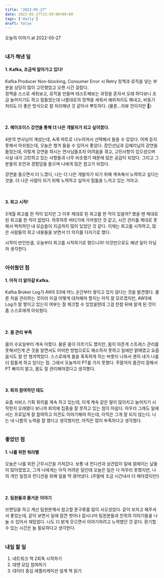 ```yaml
---
title: "2022-05-27"
date: 2022-05-27T23:59:00+09:00
tags: ['daily']
draft: false
---
```

오늘의 이야기 at 2022-05-27
<!--more--> 

#
### 내가 해낸 일
#### 1. Kafka, 조금씩 알아가고 있다!
Kafka Producer Non-blocking, Consumer Error 시 Retry 정책과 로직을 넣는 부분을 상당히 많이 고민했었고 오랜 시간 걸렸다.  
정책을 스스로 세워보고, 로직을 만들며 테스트해보는 과정을 혼자서 오래 하다보니 조금 늘어지기도 하고 힘들었는데 나름대로의 정책을 세워서 예외처리도 해내고, 비동기 처리도 더 좋은 방식으로 잘 처리해낸 것 같아서 뿌듯하다. (물론...리뷰 전이지만 🥲)

<br/>

#### 2. 헤이조이스 강연을 통해 더 나은 개발자가 되고 싶어졌다.
4분의 연사님이 계셨는데, A/B 파트로 나누어져서 선택해서 들을 수 있었다. 
어제 듣지 못해서 아쉬웠는데, 오늘은 챙겨 들을 수 있어서 좋았다. 
장인선님과 김예리님의 강연을 들었는데, 이렇게 강연을 하시는 연사님들조차 어려움을 겪고, 고민사항이 있으셨으며 사실 내가 고민하고 있는 사항들과 너무 비슷했기 때문에 많은 공감이 되었다. 
그리고 그분들의 조언과 경험담을 들으며 나에게 많은 참고가 되었다. 

강연을 들으면서 더 느꼈다, 나는 더 나은 개발자가 되기 위해 계속해서 노력하고 싶다는 것을. 
더 나은 사람이 되기 위해 노력하고 싶어서 힘듦을 느끼고 있는 거라고.

<br/>

#### 3. 회고 시작!
3개월 회고를 한 적이 있지만 그 이후 제대로 된 회고를 한 적이 있을까? 했을 땐 제대로 된 회고를 한 적이 없었다. 
하루하루 버티기에 가까웠던 것 같고, 시간 관리를 제대로 못해서 벅차하던 내 모습들이 지금까지 많이 있었던 것 같다. 
이제는 회고를 시작하고, 많은 사람들의 회고 내용들을 보면서 더 의지를 다지기로 했다. 

시작이 반인만큼, 오늘부터 회고를 시작하기로 했으니까! 
이것만으로도 해낸 일이 아닐까 생각한다.


#
### 아쉬웠던 점
#### 1. 아직 더 알아갈 Kafka.
Kafka Broker Log가 AWS S3에 어느 순간부터 쌓이고 있지 않다는 것을 발견했다. 
물론 처음 관리하는 것이라 이걸 어떻게 대처해야 할지는 아직 잘 모르겠지만, AWS에 Log가 잘 쌓이고 있는지 여부는 잘 체크할 수 있었을텐데 그걸 한참 뒤에 알게 된 것이 좀 스스로에게 아쉬웠다.

<br/>

#### 2. 몸 관리 부족
몸이 수요일부터 계속 아팠다. 
물론 몸이 아프기도 했지만, 몸이 아픈게 스트레스 관리를 못해서인게 큰 것을 알면서도 어떠한 방법으로도 해소하지 못하고 일에만 얽매였고 요즘 음식도 잘 안 챙겨먹었다. 
스스로에게 몸을 혹독하게 하는 버릇이 나와서 괜히 내가 나를 더 힘들게 하고 있다는 점. 
그래서 오늘까지 PT를 가지 못했다. 
주말까지 몸관리 잘해서 PT 빠지지 말고, 몸도 잘 관리해야겠다고 생각했다.

<br/>

#### 3. 회의 참여하던 태도
요즘 서비스 기획 회의를 계속 하고 있는데, 이게 계속 같은 말이 많아지고 늘어지기 시작한지 오래됐다 보니까 회의에 집중을 잘 못하고 있는 점이 아쉽다. 
아무리 그래도 일에서는 프로답게 잘 참여하고 의견도 이야기해야 하는데, 아직은 그게 잘 되지 않는다. 
나는 내 나름의 노력을 잘 했다고 생각했지만, 아직은 많이 부족하다고 생각했다.


#
### 좋았던 점
#### 1. 나를 위한 워라밸
오늘은 나를 위한 근무시간을 가져갔다. 
보통 내 컨디션과 상관없이 일에 얽매이는 날들이 많아졌었고, 그게 나에게는 아직 어려운 일인데 오늘은 일은 다 마무리 못했지만, 나의 개인 일정과 컨디션을 위해 일을 딱 끊어냈다. 
(주말에 조금 시간내서 더 해야겠지만!)

<br/>

#### 2. 팀원들과 즐거운 이야기
브랜딩을 하고 계신 팀원분께서 참고할 문구류를 많이 사오셨었다. 
같이 보자고 해주셔서 좋았는데, 같이 보면서 일에 잠깐 벗어나 잠시나마 팀원분들과 친목의 이야기들을 나눌 수 있어서 재밌었다. 
나도 더 밝게 웃으면서 이야기하려고 노력했던 것 같다. 
환기할 수 있는 시간은 늘 필요하다고 생각한다.


#
### 내일 할 일
1. 네트워크 책 2회독 시작하기
2. 데엔 모임 참여하기
3. 데이터 중심 애플리케이션 설계 책 읽기
